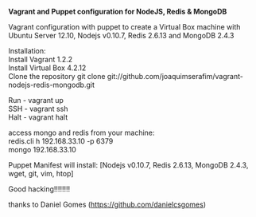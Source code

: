 <strong>Vagrant and Puppet configuration for NodeJS, Redis & MongoDB</strong>

Vagrant configuration with puppet to create a Virtual Box machine with Ubuntu Server 12.10, Nodejs v0.10.7, Redis 2.6.13 and MongoDB 2.4.3


Installation:<br>
Install Vagrant 1.2.2<br>
Install Virtual Box 4.2.12<br>
Clone the repository git clone git://github.com/joaquimserafim/vagrant-nodejs-redis-mongodb.git<br>

Run - vagrant up<br>
SSH - vagrant ssh<br>
Halt - vagrant halt<br>



access mongo and redis from your machine:<br>
redis.cli h 192.168.33.10 -p 6379<br>
mongo 192.168.33.10



Puppet Manifest will install:
[Nodejs v0.10.7, Redis 2.6.13, MongoDB 2.4.3, wget, git, vim, htop]



Good hacking!!!!!!!!


thanks to Daniel Gomes (https://github.com/danielcsgomes)

